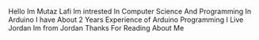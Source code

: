 Hello Im Mutaz Lafi Im intrested In Computer Science And Programming In Arduino 
I have About 2 Years Experience of Arduino Programming
I Live Jordan 
Im from Jordan 
Thanks For Reading About Me
